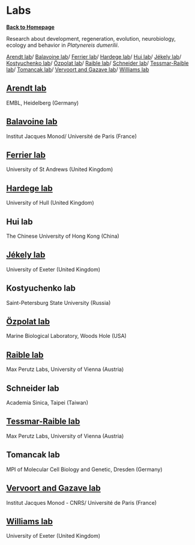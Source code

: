 # Labs
[**Back to Homepage**](index.md)

Research about development, regeneration, evolution, neurobiology, ecology and behavior in *Platynereis dumerilii*.

[Arendt lab](#arendt-lab)/ [Balavoine lab](#balavoine-lab)/ [Ferrier lab](#ferrier-lab)/ [Hardege lab](#hardege-lab)/ [Hui lab](#hui-lab)/ [Jékely lab](#jékely-lab)/ [Kostyuchenko lab](#kostyuchenko-lab)/ [Özpolat lab](#özpolat-lab)/ [Raible lab](#raible-lab)/ [Schneider lab](#schneider-lab)/ [Tessmar-Raible lab](#tessmar-raible-lab)/ [Tomancak lab](#tomancak-lab)/ [Vervoort and Gazave lab](#vervoort-and-gazave-lab)/ [Williams lab](#williams-lab)


## [Arendt lab](https://www.embl.de/research/units/dev_biology/arendt/)
EMBL, Heidelberg (Germany)


## [Balavoine lab](https://www.ijm.fr/en/103/research-groups/metazoaires.htm)
Institut Jacques Monod/ Université de Paris (France)


## [Ferrier lab](https://risweb.st-andrews.ac.uk/portal/en/persons/david-ellard-keith-ferrier(9d113045-bca1-49ef-8315-05b2d8425d14).html)
University of St Andrews (United Kingdom)


## [Hardege lab](https://www.hull.ac.uk/staff-directory/jorg-hardege)
University of Hull (United Kingdom)


## Hui lab
The Chinese University of Hong Kong (China)


## [Jékely lab](https://biosciences.exeter.ac.uk/staff/profile/index.php?web_id=Gaspar_Jekely)
University of Exeter (United Kingdom)


## Kostyuchenko lab
Saint-Petersburg State University (Russia)


## [Özpolat lab](https://www.mbl.edu/bell/current-faculty/duygu-ozpolat/)
Marine Biological Laboratory, Woods Hole (USA)


## [Raible lab](https://www.maxperutzlabs.ac.at/research/research-groups/raible)
Max Perutz Labs, University of Vienna (Austria)


## Schneider lab
Academia Sinica, Taipei (Taiwan)


## [Tessmar-Raible lab](https://www.maxperutzlabs.ac.at/research/research-groups/tessmar)
Max Perutz Labs, University of Vienna (Austria)


## Tomancak lab
MPI of Molecular Cell Biology and Genetic, Dresden (Germany)


## [Vervoort and Gazave lab](https://www.ijm.fr/en/895/research-groups/stem-cells-development-and-evolution.htm)
Institut Jacques Monod - CNRS/ Université de Paris (France)


## [Williams lab](https://biosciences.exeter.ac.uk/staff/profile/index.php?web_id=Elizabeth_Williams)
University of Exeter (United Kingdom)

